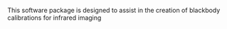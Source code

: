 This software package is designed to assist in the creation of blackbody calibrations for infrared imaging

